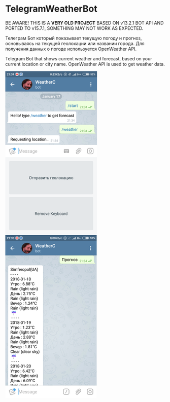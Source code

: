 # TelegramWeatherBot

BE AWARE! THIS IS A **VERY OLD PROJECT** BASED ON v13.2.1 BOT API AND PORTED TO v15.7.1, SOMETHING MAY NOT WORK AS EXPECTED.

Телеграм Бот который показывает текущую погоду и прогноз, основываясь на текущей геолокации или названии города. Для получения данных о погоде используется OpenWeather API.

Telegram Bot that shows current weather and forecast, based on your current location or city name. OpenWeather API is used to get weather data.

![alt text](Screenshots/bot1.png) ![alt text](Screenshots/bot2.png)
